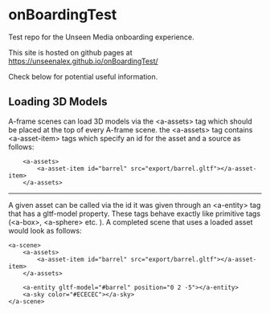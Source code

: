 # onBoardingTest
Test repo for the Unseen Media onboarding experience.

This site is hosted on github pages at https://unseenalex.github.io/onBoardingTest/

Check below for potential useful information.

## Loading 3D Models
A-frame scenes can load 3D models via the \<a-assets\> tag which should be placed at the top of every A-frame scene. the \<a-assets\> tag contains \<a-asset-item\> tags which specify an id for the asset and a source as follows:
<br>
```
    <a-assets>
        <a-asset-item id="barrel" src="export/barrel.gltf"></a-asset-item>
    </a-assets>
```
***
A given asset can be called via the id it was given through an \<a-entity\> tag that has a gltf-model property. These tags behave exactly like primitive tags (\<a-box\>, \<a-sphere\> etc. ). A completed scene that uses a loaded asset would look as follows:

```
<a-scene>
    <a-assets>
        <a-asset-item id="barrel" src="export/barrel.gltf"></a-asset-item>
    </a-assets>

    <a-entity gltf-model="#barrel" position="0 2 -5"></a-entity>
    <a-sky color="#ECECEC"></a-sky>
</a-scene>
```
